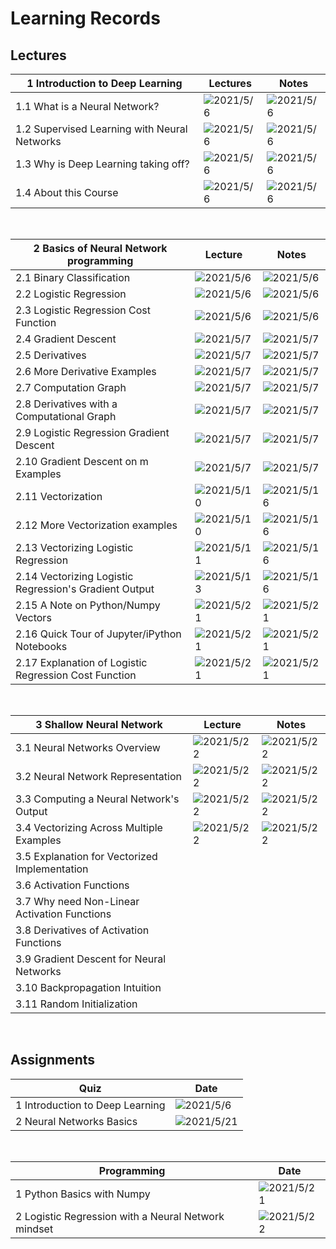 # Learning Records

## Lectures

| 1 Introduction to Deep Learning              | Lectures | Notes    |
| -------------------------------------------- | ------ | ------ |
| 1.1 What is a Neural Network?                | ![2021/5/6](https://img.shields.io/badge/Done-May%206%202021-brightgreen) | ![2021/5/6](https://img.shields.io/badge/Updated-May%206%202021-brightgreen) |
| 1.2 Supervised Learning with Neural Networks | ![2021/5/6](https://img.shields.io/badge/Done-May%206%202021-brightgreen) | ![2021/5/6](https://img.shields.io/badge/Updated-May%206%202021-brightgreen) |
| 1.3 Why is Deep Learning taking off?         | ![2021/5/6](https://img.shields.io/badge/Done-May%206%202021-brightgreen) | ![2021/5/6](https://img.shields.io/badge/Updated-May%206%202021-brightgreen) |
| 1.4 About this Course                        | ![2021/5/6](https://img.shields.io/badge/Done-May%206%202021-brightgreen) | ![2021/5/6](https://img.shields.io/badge/Updated-May%206%202021-brightgreen) |

&nbsp;

| 2 Basics of Neural Network programming                | Lecture   | Notes     |
| ----------------------------------------------------- | ------- | ------- |
| 2.1 Binary Classification                              | ![2021/5/6](https://img.shields.io/badge/Done-May%206%202021-brightgreen)    | ![2021/5/6](https://img.shields.io/badge/Updated-May%206%202021-brightgreen) |
| 2.2 Logistic Regression                                | ![2021/5/6](https://img.shields.io/badge/Done-May%206%202021-brightgreen)    | ![2021/5/6](https://img.shields.io/badge/Updated-May%206%202021-brightgreen) |
| 2.3 Logistic Regression Cost Function                  | ![2021/5/6](https://img.shields.io/badge/Done-May%206%202021-brightgreen)    | ![2021/5/6](https://img.shields.io/badge/Updated-May%206%202021-brightgreen) |
| 2.4 Gradient Descent                                   | ![2021/5/7](https://img.shields.io/badge/Done-May%207%202021-brightgreen)    | ![2021/5/7](https://img.shields.io/badge/Updated-May%207%202021-brightgreen) |
| 2.5 Derivatives                                        | ![2021/5/7](https://img.shields.io/badge/Done-May%207%202021-brightgreen)    | ![2021/5/7](https://img.shields.io/badge/Updated-May%207%202021-brightgreen) |
| 2.6 More Derivative Examples                           | ![2021/5/7](https://img.shields.io/badge/Done-May%207%202021-brightgreen)    | ![2021/5/7](https://img.shields.io/badge/Updated-May%207%202021-brightgreen) |
| 2.7 Computation Graph                                  | ![2021/5/7](https://img.shields.io/badge/Done-May%207%202021-brightgreen)    | ![2021/5/7](https://img.shields.io/badge/Updated-May%207%202021-brightgreen) |
| 2.8 Derivatives with a Computational Graph             | ![2021/5/7](https://img.shields.io/badge/Done-May%207%202021-brightgreen)    | ![2021/5/7](https://img.shields.io/badge/Updated-May%207%202021-brightgreen) |
| 2.9 Logistic Regression Gradient Descent               | ![2021/5/7](https://img.shields.io/badge/Done-May%207%202021-brightgreen)    | ![2021/5/7](https://img.shields.io/badge/Updated-May%207%202021-brightgreen) |
| 2.10 Gradient Descent on m Examples                    | ![2021/5/7](https://img.shields.io/badge/Done-May%207%202021-brightgreen)    | ![2021/5/7](https://img.shields.io/badge/Updated-May%207%202021-brightgreen) |
| 2.11 Vectorization                                     | ![2021/5/10](https://img.shields.io/badge/Done-May%2010%202021-brightgreen)   | ![2021/5/16](https://img.shields.io/badge/Updated-May%2016%202021-brightgreen)|
| 2.12 More Vectorization examples                       | ![2021/5/10](https://img.shields.io/badge/Done-May%2010%202021-brightgreen)   | ![2021/5/16](https://img.shields.io/badge/Updated-May%2016%202021-brightgreen)|
| 2.13 Vectorizing Logistic Regression                   | ![2021/5/11](https://img.shields.io/badge/Done-May%2011%202021-brightgreen)   | ![2021/5/16](https://img.shields.io/badge/Updated-May%2016%202021-brightgreen)|
| 2.14 Vectorizing Logistic Regression's Gradient Output | ![2021/5/13](https://img.shields.io/badge/Done-May%2013%202021-brightgreen)   | ![2021/5/16](https://img.shields.io/badge/Updated-May%2016%202021-brightgreen)|
| 2.15 A Note on Python/Numpy Vectors                    | ![2021/5/21](https://img.shields.io/badge/Done-May%2021%202021-brightgreen)   | ![2021/5/21](https://img.shields.io/badge/Updated-May%2021%202021-brightgreen)|
| 2.16 Quick Tour of Jupyter/iPython Notebooks           | ![2021/5/21](https://img.shields.io/badge/Done-May%2021%202021-brightgreen)   | ![2021/5/21](https://img.shields.io/badge/Updated-May%2021%202021-brightgreen)|
| 2.17 Explanation of Logistic Regression Cost Function           | ![2021/5/21](https://img.shields.io/badge/Done-May%2021%202021-brightgreen)   | ![2021/5/21](https://img.shields.io/badge/Updated-May%2021%202021-brightgreen)|

&nbsp;

| 3 Shallow Neural Network | Lecture   | Notes     |
| ------ | ------ | ----- |
| 3.1 Neural Networks Overview | ![2021/5/22](https://img.shields.io/badge/Done-May%2022%202021-brightgreen)    | ![2021/5/22](https://img.shields.io/badge/Updated-May%2022%202021-brightgreen) |
| 3.2 Neural Network Representation | ![2021/5/22](https://img.shields.io/badge/Done-May%2022%202021-brightgreen)    | ![2021/5/22](https://img.shields.io/badge/Updated-May%2022%202021-brightgreen) |
| 3.3 Computing a Neural Network's Output | ![2021/5/22](https://img.shields.io/badge/Done-May%2022%202021-brightgreen)    | ![2021/5/22](https://img.shields.io/badge/Updated-May%2022%202021-brightgreen) |
| 3.4 Vectorizing Across Multiple Examples | ![2021/5/22](https://img.shields.io/badge/Done-May%2022%202021-brightgreen)    | ![2021/5/22](https://img.shields.io/badge/Updated-May%2022%202021-brightgreen) |
| 3.5 Explanation for Vectorized Implementation |  |  |
| 3.6 Activation Functions |  |  |
| 3.7 Why need Non-Linear Activation Functions |  |  |
| 3.8 Derivatives of Activation Functions |  |  |
| 3.9 Gradient Descent for Neural Networks |  |  |
| 3.10 Backpropagation Intuition |  |  |
| 3.11 Random Initialization |  |  |

&nbsp;

## Assignments
| Quiz              | Date |
| -------------------------------------------- | ------ |
| 1 Introduction to Deep Learning  | ![2021/5/6](https://img.shields.io/badge/Passed-May%206%202021-brightgreen) |
| 2 Neural Networks Basics | ![2021/5/21](https://img.shields.io/badge/Passed-May%2021%202021-brightgreen) |

&nbsp;

| Programming              | Date |
| -------------------------------------------- | ------ |
| 1 Python Basics with Numpy   | ![2021/5/21](https://img.shields.io/badge/Passed-May%2021%202021-brightgreen) |
| 2 Logistic Regression with a Neural Network mindset   | ![2021/5/22](https://img.shields.io/badge/Passed-May%2022%202021-brightgreen) |